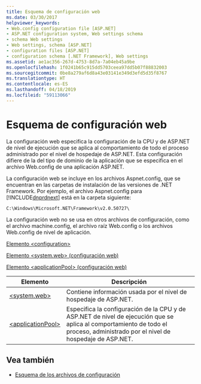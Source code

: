 ```yaml
---
title: Esquema de configuración web
ms.date: 03/30/2017
helpviewer_keywords:
- Web.config configuration file [ASP.NET]
- ASP.NET configuration system, Web settings schema
- schema Web settings
- Web settings, schema [ASP.NET]
- configuration files [ASP.NET]
- configuration schema [.NET Framework], Web settings
ms.assetid: ae1ac356-267d-4753-8d7a-7a04eb45a9be
ms.openlocfilehash: 1f0241b65c915dd5703ceea97dd5b07f88832003
ms.sourcegitcommit: 0be8a279af6d8a43e03141e349d3efd5d35f8767
ms.translationtype: HT
ms.contentlocale: es-ES
ms.lasthandoff: 04/18/2019
ms.locfileid: "59113066"
---
```

# <a name="web-settings-schema"></a>Esquema de configuración web
La configuración web especifica la configuración de la CPU y de ASP.NET de nivel de ejecución que se aplica al comportamiento de todo el proceso administrado por el nivel de hospedaje de ASP.NET. Esta configuración difiere de la del tipo de dominio de la aplicación que se especifica en el archivo Web.config de una aplicación ASP.NET.  
  
 La configuración web se incluye en los archivos Aspnet.config, que se encuentran en las carpetas de instalación de las versiones de .NET Framework. Por ejemplo, el archivo Aspnet.config para [!INCLUDE[dnprdnext](../../../../../includes/dnprdnext-md.md)] está en la carpeta siguiente:  
  
 `C:\Windows\Microsoft.NET\Framework\v2.0.50727\`  
  
 La configuración web no se usa en otros archivos de configuración, como el archivo machine.config, el archivo raíz Web.config o los archivos Web.config de nivel de aplicación.  
  
 [Elemento \<configuration>](../../../../../docs/framework/configure-apps/file-schema/configuration-element.md)  
  
 [Elemento \<system.web> (configuración web)](../../../../../docs/framework/configure-apps/file-schema/web/system-web-element-web-settings.md)  
  
 [Elemento \<applicationPool> (configuración web)](../../../../../docs/framework/configure-apps/file-schema/web/applicationpool-element-web-settings.md)  
  
|Elemento|Descripción|  
|-------------|-----------------|  
|[\<system.web>](../../../../../docs/framework/configure-apps/file-schema/web/system-web-element-web-settings.md)|Contiene información usada por el nivel de hospedaje de ASP.NET.|  
|[\<applicationPool>](../../../../../docs/framework/configure-apps/file-schema/web/applicationpool-element-web-settings.md)|Especifica la configuración de la CPU y de ASP.NET de nivel de ejecución que se aplica al comportamiento de todo el proceso, administrado por el nivel de hospedaje de ASP.NET.|  
  
## <a name="see-also"></a>Vea también

- [Esquema de los archivos de configuración](../../../../../docs/framework/configure-apps/file-schema/index.md)
